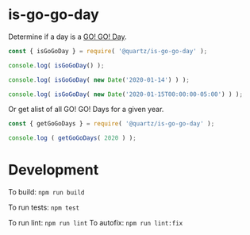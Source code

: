 # is-go-go-day

Determine if a day is a [GO! GO! Day](https://gogocurryamerica.com/).

```js
const { isGoGoDay } = require( '@quartz/is-go-go-day' );

console.log( isGoGoDay() );

console.log( isGoGoDay( new Date('2020-01-14') ) );

console.log( isGoGoDay( new Date('2020-01-15T00:00:00-05:00') ) );
```

Or get alist of all GO! GO! Days for a given year.

```js
const { getGoGoDays } = require( '@quartz/is-go-go-day' );

console.log ( getGoGoDays( 2020 ) );
```

# Development

To build: `npm run build`

To run tests: `npm test`

To run lint: `npm run lint` To autofix: `npm run lint:fix`

